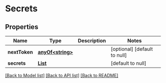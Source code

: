# Secrets
## Properties

Name | Type | Description | Notes
------------ | ------------- | ------------- | -------------
**nextToken** | [**anyOf&lt;string&gt;**](anyOf&lt;string&gt;.md) |  | [optional] [default to null]
**secrets** | [**List**](Secrets_secrets.md) |  | [default to null]

[[Back to Model list]](../README.md#documentation-for-models) [[Back to API list]](../README.md#documentation-for-api-endpoints) [[Back to README]](../README.md)

